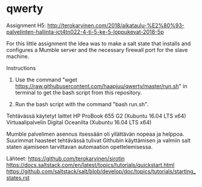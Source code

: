 # qwerty
Assignment H5: http://terokarvinen.com/2018/aikataulu-%E2%80%93-palvelinten-hallinta-ict4tn022-4-ti-5-ke-5-loppukevat-2018-5p


For this little assignment the idea was to make a salt state that installs and configures a Mumble server and the necessary firewall port for the slave machine.


Instructions

1. Use the command "wget https://raw.githubusercontent.com/haapjuu/qwerty/master/run.sh" in terminal to get the bash script from this repository.

2. Run the bash script with the command "bash run.sh".


Tehtävässä käytetyt laittet
 HP ProBook 655 G2 (Xubuntu 16.04 LTS x64)
 Virtuaalipalvelin Digital Oceanilta (Xubuntu 16.04 LTS x64)

Mumble palvelimen asennus itsessään oli yllättävän nopeaa ja helppoa. Suurimmat haasteet tehtävässä tulivat Githubin käyttämisen ja valmiin salt staten ajamiseen tarvittavan automaation opettelemisessa.


 
Lähteet:
 https://github.com/terokarvinen/sirotin
 https://docs.saltstack.com/en/latest/topics/tutorials/quickstart.html
 https://github.com/saltstack/salt/blob/develop/doc/topics/tutorials/starting_states.rst
